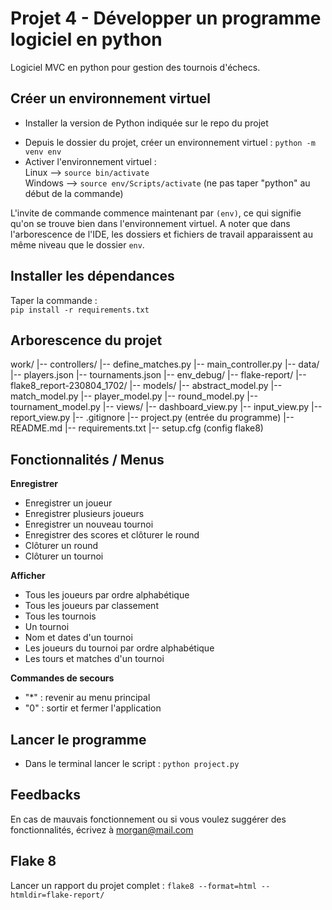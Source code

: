 
# Projet 4 - Développer un programme logiciel en python 
Logiciel MVC en python pour gestion des tournois d'échecs. 


## Créer un environnement virtuel 

*  Installer la version de Python indiquée sur le repo du projet     
<!-- *  Copier le dossier téléchargé et extrait   -->
*  Depuis le dossier du projet, créer un environnement virtuel : `python -m venv env`     
*  Activer l'environnement virtuel :      
Linux --> `source bin/activate`        
Windows --> `source env/Scripts/activate` (ne pas taper "python" au début de la commande)     
     
L'invite de commande commence maintenant par `(env)`, ce qui signifie qu'on se trouve bien dans l'environnement virtuel. 
A noter que dans l'arborescence de l'IDE, les dossiers et fichiers de travail apparaissent au même niveau que le dossier `env`.     
    

## Installer les dépendances 
Taper la commande :     
`pip install -r requirements.txt` 


## Arborescence du projet 

work/ 
    |-- controllers/
        |-- define_matches.py 
        |-- main_controller.py 
    |-- data/ 
        |-- players.json 
        |-- tournaments.json 
    |-- env_debug/ 
    |-- flake-report/ 
        |-- flake8_report-230804_1702/ 
    |-- models/ 
        |-- abstract_model.py 
        |-- match_model.py 
        |-- player_model.py 
        |-- round_model.py 
        |-- tournament_model.py 
    |-- views/ 
        |-- dashboard_view.py 
        |-- input_view.py 
        |-- report_view.py 
    |-- .gitignore 
    |-- project.py (entrée du programme) 
    |-- README.md 
    |-- requirements.txt 
    |-- setup.cfg (config flake8) 


## Fonctionnalités / Menus 

**Enregistrer** 
* Enregistrer un joueur 
* Enregistrer plusieurs joueurs 
* Enregistrer un nouveau tournoi 
* Enregistrer des scores et clôturer le round 
* Clôturer un round 
* Clôturer un tournoi 

**Afficher** 
* Tous les joueurs par ordre alphabétique 
* Tous les joueurs par classement  <!-- pas demandé mais c'est fait --> 
* Tous les tournois 
* Un tournoi 
* Nom et dates d\'un tournoi 
* Les joueurs du tournoi par ordre alphabétique 
* Les tours et matches d\'un tournoi 

**Commandes de secours** 
* "*" : revenir au menu principal 
* "0" : sortir et fermer l'application  


## Lancer le programme 

*  Dans le terminal lancer le script : 
`python project.py` 


## Feedbacks 
En cas de mauvais fonctionnement ou si vous voulez suggérer des fonctionnalités, écrivez à morgan@mail.com 


## Flake 8 

Lancer un rapport du projet complet : 
`flake8 --format=html --htmldir=flake-report/` 
<!-- Ne crée pas de fichier html si pas d'erreur à signaler --> 

